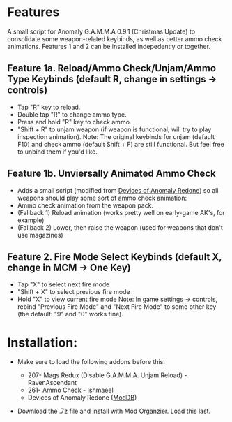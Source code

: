 # Features
A small script for Anomaly G.A.M.M.A 0.9.1 (Christmas Update) to consolidate some weapon-related keybinds, as well as better ammo check animations. Features 1 and 2 can be installed indepedently or together.

## Feature 1a. Reload/Ammo Check/Unjam/Ammo Type Keybinds (default R, change in settings -> controls)
 - Tap "R" key to reload.
 - Double tap "R" to change ammo type.
 - Press and hold "R" key to check ammo.
 - "Shift + R" to unjam weapon (if weapon is functional, will try to play inspection animation).
Note: The original keybinds for unjam (default F10) and check ammo (default Shift + F) are still functional. But feel free to unbind them if you'd like.

## Feature 1b. Unviersally Animated Ammo Check
 - Adds a small script (modified from [Devices of Anomaly Redone](https://www.moddb.com/mods/stalker-anomaly/addons/devices-of-anomaly-redone)) so all weapons should play some sort of ammo check animation:
  - Ammo check animation from the weapon pack.
  - (Fallback 1) Reload animation (works pretty well on early-game AK's, for example)
  - (Fallback 2) Lower, then raise the weapon (used for weapons that don't use magazines)

## Feature 2. Fire Mode Select Keybinds (default X, change in MCM -> One Key)
 - Tap "X" to select next fire mode
 - "Shift + X" to select previous fire mode
 - Hold "X" to view current fire mode
 Note: In game settings -> controls, rebind "Previous Fire Mode" and "Next Fire Mode" to some other key (the default: "9" and "0" works fine).

# Installation:

 - Make sure to load the following addons before this:
   - 207- Mags Redux (Disable G.A.M.M.A. Unjam Reload) - RavenAscendant
   - 261- Ammo Check - Ishmaeel
   - Devices of Anomaly Redone ([ModDB](https://www.moddb.com/mods/stalker-anomaly/addons/devices-of-anomaly-redone))

 - Download the .7z file and install with Mod Organzier. Load this last.